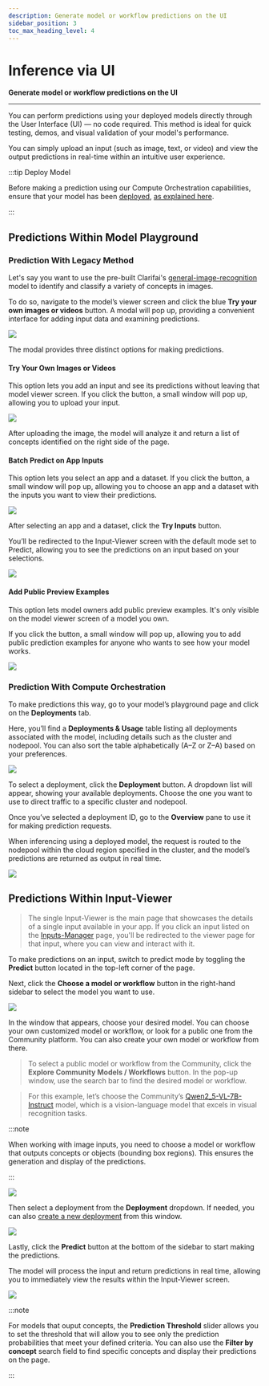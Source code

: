 ```yaml
---
description: Generate model or workflow predictions on the UI
sidebar_position: 3
toc_max_heading_level: 4
---
```


# Inference via UI

**Generate model or workflow predictions on the UI**
<hr />

You can perform predictions using your deployed models directly through the User Interface (UI) — no code required. This method is ideal for quick testing, demos, and visual validation of your model's performance. 

You can simply upload an input (such as image, text, or video) and view the output predictions in real-time within an intuitive user experience.

:::tip Deploy Model

Before making a prediction using our Compute Orchestration capabilities, ensure that your model has been [deployed](https://docs.clarifai.com/compute/deployments/deploy-model), [as explained here](https://docs.clarifai.com/compute/models/inference/). 


:::

## Predictions Within Model Playground

### Prediction With Legacy Method

Let's say you want to use the pre-built Clarifai's [general-image-recognition](https://clarifai.com/clarifai/main/models/general-image-recognition) model to identify and classify a variety of concepts in images. 

To do so, navigate to the model’s viewer screen and click the blue **Try your own images or videos** button. A modal will pop up, providing a convenient interface for adding input data and examining predictions.

![](/img/community_2/model_predictions.png)

The modal provides three distinct options for making predictions.

#### Try Your Own Images or Videos

This option lets you add an input and see its predictions without leaving that model viewer screen. If you click the button, a small window will pop up, allowing you to upload your input.

![](/img/community_2/model_predictions-2.png)

After uploading the image, the model will analyze it and return a list of concepts identified on the right side of the page. 

#### Batch Predict on App Inputs

This option lets you select an app and a dataset. If you click the button, a small window will pop up, allowing you to choose an app and a dataset with the inputs you want to view their predictions. 

![](/img/community_2/model_predictions-3.png)

After selecting an app and a dataset, click the **Try Inputs** button. 

You’ll be redirected to the Input-Viewer screen with the default mode set to Predict, allowing you to see the predictions on an input based on your selections.

![](/img/community_2/model_predictions-4.png)

#### Add Public Preview Examples

This option lets model owners add public preview examples. It's only visible on the model viewer screen of a model you own. 

If you click the button, a small window will pop up, allowing you to add public prediction examples for anyone who wants to see how your model works. 

![](/img/community_2/model_predictions-5.png)

### Prediction With Compute Orchestration

To make predictions this way, go to your model’s playground page and click on the **Deployments** tab. 

Here, you’ll find a **Deployments & Usage** table listing all deployments associated with the model, including details such as the cluster and nodepool. You can also sort the table alphabetically (A–Z or Z–A) based on your preferences.

![ ](/img/compute-orchestration/compute-16.png)

To select a deployment, click the **Deployment** button. A dropdown list will appear, showing your available deployments. Choose the one you want to use to direct traffic to a specific cluster and nodepool. 

Once you’ve selected a deployment ID, go to the **Overview** pane to use it for making prediction requests.

When inferencing using a deployed model, the request is routed to the nodepool within the cloud region specified in the cluster, and the model’s predictions are returned as output in real time.

![ ](/img/compute-orchestration/compute-21.png)

## Predictions Within Input-Viewer

> The single Input-Viewer is the main page that showcases the details of a single input available in your app. If you click an input listed on the [Inputs-Manager](https://docs.clarifai.com/portal-guide/inputs-manager/) page, you'll be redirected to the viewer page for that input, where you can view and interact with it.

To make predictions on an input, switch to predict mode by toggling the **Predict** button located in the top-left corner of the page. 

Next, click the **Choose a model or workflow** button in the right-hand sidebar to select the model you want to use. 

![ ](/img/compute-orchestration/compute-27.png)

In the window that appears, choose your desired model. You can choose your own customized model or workflow, or look for a public one from the Community platform. You can also create your own model or workflow from there.

> To select a public model or workflow from the Community, click the **Explore Community Models / Workflows** button. In the pop-up window, use the search bar to find the desired model or workflow.

> For this example, let’s choose the Community’s [Qwen2_5-VL-7B-Instruct](https://clarifai.com/qwen/qwen-VL/models/Qwen2_5-VL-7B-Instruct) model, which is a vision-language model that excels in visual recognition tasks. 

:::note

When working with image inputs, you need to choose a model or workflow that outputs concepts or objects (bounding box regions). This ensures the generation and display of the predictions.

:::

![ ](/img/compute-orchestration/compute-27-1.png)

Then select a deployment from the **Deployment** dropdown. If needed, you can also [create a new deployment](https://docs.clarifai.com/compute/deployments/deploy-model#via-the-ui) from this window. 

![ ](/img/compute-orchestration/compute-28.png)

Lastly, click the **Predict** button at the bottom of the sidebar to start making the predictions. 

The model will process the input and return predictions in real time, allowing you to immediately view the results within the Input-Viewer screen.

![ ](/img/compute-orchestration/compute-29.png)

:::note

For models that ouput concepts, the **Prediction Threshold** slider allows you to set the threshold that will allow you to see only the prediction probabilities that meet your defined criteria. You can also use the **Filter by concept** search field to find specific concepts and display their predictions on the page.

:::